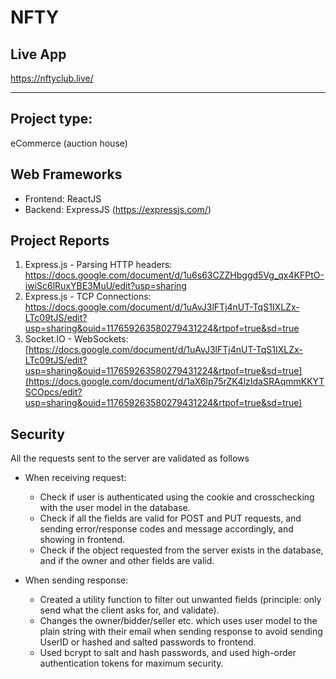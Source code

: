 # NFTY

## Live App
https://nftyclub.live/
<hr/>

## Project type: 
eCommerce (auction house)

## Web Frameworks
- Frontend: ReactJS
- Backend: ExpressJS (https://expressjs.com/)

## Project Reports
1. Express.js - Parsing HTTP headers: https://docs.google.com/document/d/1u6s63CZZHbggd5Vg_qx4KFPtO-iwiSc6lRuxYBE3MuU/edit?usp=sharing
2. Express.js - TCP Connections: https://docs.google.com/document/d/1uAvJ3lFTj4nUT-TqS1IXLZx-LTc09tJS/edit?usp=sharing&ouid=117659263580279431224&rtpof=true&sd=true
3. Socket.IO - WebSockets: [https://docs.google.com/document/d/1uAvJ3lFTj4nUT-TqS1IXLZx-LTc09tJS/edit?usp=sharing&ouid=117659263580279431224&rtpof=true&sd=true](https://docs.google.com/document/d/1aX6lp75rZK4lzIdaSRAqmmKKYTSCOpcs/edit?usp=sharing&ouid=117659263580279431224&rtpof=true&sd=true)

## Security
All the requests sent to the server are validated as follows

- When receiving request:
  - Check if user is authenticated using the cookie and crosschecking with the user model in the database.
  - Check if all the fields are valid for POST and PUT requests, and sending error/response codes and message accordingly, and showing in frontend.
  - Check if the object requested from the server exists in the database, and if the owner and other fields are valid.
  
- When sending response:
  - Created a utility function to filter out unwanted fields (principle: only send what the client asks for, and validate).
  - Changes the owner/bidder/seller etc. which uses user model to the plain string with their email when sending response to avoid sending UserID or hashed and salted passwords to frontend.
  - Used bcrypt to salt and hash passwords, and used high-order authentication tokens for maximum security.
